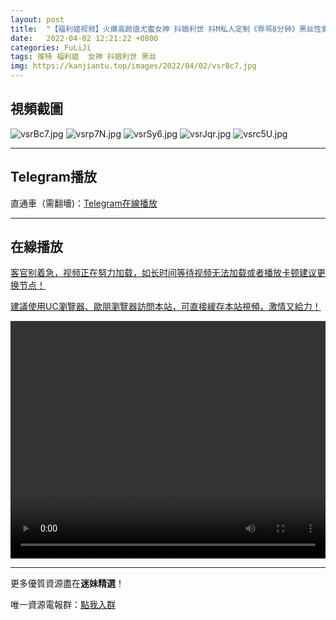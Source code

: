 ```yaml
---
layout: post
title:  "【福利姬视频】火爆高颜值尤蜜女神 抖娘利世 抖M私人定制《辱骂8分钟》黑丝性爱新花样"
date:   2022-04-02 12:21:22 +0800
categories: FuLiJi
tags: 推特 福利姬  女神 抖娘利世 黑丝
img: https://kanjiantu.top/images/2022/04/02/vsrBc7.jpg
---
```



## 視頻截圖

![vsrBc7.jpg](https://kanjiantu.top/images/2022/04/02/vsrBc7.jpg)
![vsrp7N.jpg](https://kanjiantu.top/images/2022/04/02/vsrp7N.jpg)
![vsrSy6.jpg](https://kanjiantu.top/images/2022/04/02/vsrSy6.jpg)
![vsrJqr.jpg](https://kanjiantu.top/images/2022/04/02/vsrJqr.jpg)
![vsrc5U.jpg](https://kanjiantu.top/images/2022/04/02/vsrc5U.jpg)

* * *
## Telegram播放

直通車（需翻墻)：[Telegram在線播放](https://t.me/mimeijingxuan/435)

* * *
## 在線播放
<u>客官别着急，视频正在努力加载，如长时间等待视频无法加载或者播放卡顿建议更换节点！</u>

<u>建議使用UC瀏覽器、歐朋瀏覽器訪問本站，可直接緩存本站視頻，激情又給力！</u>
<center><video src="https://cdn.publer.io/uploads/videos/62481a7edb279736bfa816d4/75057b2766ec28966f9b3ed74e0db6e9.mp4" width="100%" height="380px" controls="controls"></video></center>

* * *
更多優質資源盡在**迷妹精選**！

唯一資源電報群：[點我入群](https://t.me/mimeijingxuan)



